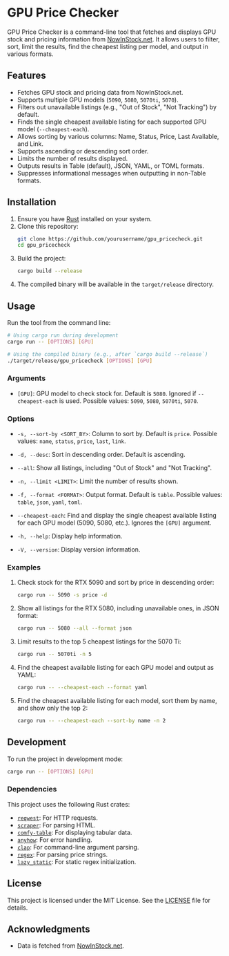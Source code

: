 # GPU Price Checker

GPU Price Checker is a command-line tool that fetches and displays GPU stock and pricing information from [NowInStock.net](https://www.nowinstock.net). It allows users to filter, sort, limit the results, find the cheapest listing per model, and output in various formats.

## Features

- Fetches GPU stock and pricing data from NowInStock.net.
- Supports multiple GPU models (`5090`, `5080`, `5070ti`, `5070`).
- Filters out unavailable listings (e.g., "Out of Stock", "Not Tracking") by default.
- Finds the single cheapest available listing for each supported GPU model (`--cheapest-each`).
- Allows sorting by various columns: Name, Status, Price, Last Available, and Link.
- Supports ascending or descending sort order.
- Limits the number of results displayed.
- Outputs results in Table (default), JSON, YAML, or TOML formats.
- Suppresses informational messages when outputting in non-Table formats.

## Installation

1. Ensure you have [Rust](https://www.rust-lang.org/) installed on your system.
2. Clone this repository:
   ```sh
   git clone https://github.com/yourusername/gpu_pricecheck.git
   cd gpu_pricecheck
   ```
3. Build the project:
   ```sh
   cargo build --release
   ```
4. The compiled binary will be available in the `target/release` directory.

## Usage

Run the tool from the command line:

```sh
# Using cargo run during development
cargo run -- [OPTIONS] [GPU]

# Using the compiled binary (e.g., after `cargo build --release`)
./target/release/gpu_pricecheck [OPTIONS] [GPU]
```

### Arguments

- `[GPU]`: GPU model to check stock for. Default is `5080`. Ignored if `--cheapest-each` is used.
  Possible values: `5090`, `5080`, `5070ti`, `5070`.

### Options

- `-s, --sort-by <SORT_BY>`: Column to sort by. Default is `price`.
  Possible values: `name`, `status`, `price`, `last`, `link`.

- `-d, --desc`: Sort in descending order. Default is ascending.

- `--all`: Show all listings, including "Out of Stock" and "Not Tracking".

- `-n, --limit <LIMIT>`: Limit the number of results shown.

- `-f, --format <FORMAT>`: Output format. Default is `table`.
  Possible values: `table`, `json`, `yaml`, `toml`.

- `--cheapest-each`: Find and display the single cheapest available listing for each GPU model (5090, 5080, etc.). Ignores the `[GPU]` argument.

- `-h, --help`: Display help information.

- `-V, --version`: Display version information.

### Examples

1.  Check stock for the RTX 5090 and sort by price in descending order:

    ```sh
    cargo run -- 5090 -s price -d
    ```

2.  Show all listings for the RTX 5080, including unavailable ones, in JSON format:

    ```sh
    cargo run -- 5080 --all --format json
    ```

3.  Limit results to the top 5 cheapest listings for the 5070 Ti:

    ```sh
    cargo run -- 5070ti -n 5
    ```

4.  Find the cheapest available listing for each GPU model and output as YAML:

    ```sh
    cargo run -- --cheapest-each --format yaml
    ```

5.  Find the cheapest available listing for each model, sort them by name, and show only the top 2:
    ```sh
    cargo run -- --cheapest-each --sort-by name -n 2
    ```

## Development

To run the project in development mode:

```sh
cargo run -- [OPTIONS] [GPU]
```

### Dependencies

This project uses the following Rust crates:

- [`reqwest`](https://crates.io/crates/reqwest): For HTTP requests.
- [`scraper`](https://crates.io/crates/scraper): For parsing HTML.
- [`comfy-table`](https://crates.io/crates/comfy-table): For displaying tabular data.
- [`anyhow`](https://crates.io/crates/anyhow): For error handling.
- [`clap`](https://crates.io/crates/clap): For command-line argument parsing.
- [`regex`](https://crates.io/crates/regex): For parsing price strings.
- [`lazy_static`](https://crates.io/crates/lazy_static): For static regex initialization.

## License

This project is licensed under the MIT License. See the [LICENSE](LICENSE) file for details.

## Acknowledgments

- Data is fetched from [NowInStock.net](https://www.nowinstock.net).
